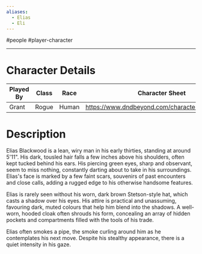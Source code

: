 ```yaml
---
aliases:
  - Elias
  - Eli
---
```

#people #player-character 

---

# Character Details

| Played By | Class | Race  | Character Sheet                                |
| --------- | ----- | ----- | ---------------------------------------------- |
| Grant     | Rogue | Human | https://www.dndbeyond.com/characters/122796153 |

# Description
Elias Blackwood is a lean, wiry man in his early thirties, standing at around 5'11". His dark, tousled hair falls a few inches above his shoulders, often kept tucked behind his ears. His piercing green eyes, sharp and observant, seem to miss nothing, constantly darting about to take in his surroundings. Elias's face is marked by a few faint scars, souvenirs of past encounters and close calls, adding a rugged edge to his otherwise handsome features. 

Elias is rarely seen without his worn, dark brown Stetson-style hat, which casts a shadow over his eyes. His attire is practical and unassuming, favouring dark, muted colours that help him blend into the shadows. A well-worn, hooded cloak often shrouds his form, concealing an array of hidden pockets and compartments filled with the tools of his trade. 

Elias often smokes a pipe, the smoke curling around him as he contemplates his next move. Despite his stealthy appearance, there is a quiet intensity in his gaze.